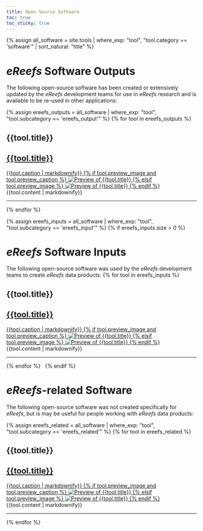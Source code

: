 ```yaml
---
title: Open Source Software
toc: true
toc_sticky: true
---
```

{% assign all_software = site.tools | where_exp: "tool", "tool.category == 'software'" | sort_natural: "title" %}

# *eReefs* Software Outputs
The following open-source software has been created or extensively updated by the *eReefs* development teams for use in *eReefs* research and is available to be re-used in other applications:

{% assign ereefs_outputs = all_software | where_exp: "tool", "tool.subcategory == 'ereefs_output'" %}
{% for tool in ereefs_outputs %}
## {{tool.title}}
<div class="tile-and-content" markdown="0">
  <div class="tile {{tool.agency | slugify}} {{tool.category | slugify}}" markdown="0">
    <a href="{{tool.target_url}}" target="_window" title="Navigate to {{tool.title}}">
      <i class="fas fa-{{tool.fa-icon}}"></i>
      <h2>{{tool.title}}</h2>
      {{tool.caption | markdownify}}
      {% if tool.preview_image and tool.preview_caption %}
      <img alt="Preview of {{tool.title}}" title="{{tool.preview_caption}}" src="{{tool.preview_image}}" />
      {% elsif tool.preview_image %}
      <img alt="Preview of {{tool.title}}" title="Preview of {{tool.title}}" src="{{tool.preview_image}}" />
      {% endif %}
    </a>
  </div>
  {{tool.content | markdownify}}
  <hr/>
</div>
{% endfor %}
&nbsp;

{% assign ereefs_inputs = all_software | where_exp: "tool", "tool.subcategory == 'ereefs_input'" %}
{% if ereefs_inputs.size > 0 %}
# *eReefs* Software Inputs

The following open-source software was used by the *eReefs* development teams to create *eReefs* data products:
{% for tool in ereefs_inputs %}
## {{tool.title}}
<div class="tile-and-content" markdown="0">
  <div class="tile {{tool.agency | slugify}} {{tool.category | slugify}}" markdown="0">
    <a href="{{tool.target_url}}" target="_window" title="Navigate to {{tool.title}}">
      <i class="fas fa-{{tool.fa-icon}}"></i>
      <h2>{{tool.title}}</h2>
      {{tool.caption | markdownify}}
      {% if tool.preview_image and tool.preview_caption %}
      <img alt="Preview of {{tool.title}}" title="{{tool.preview_caption}}" src="{{tool.preview_image}}" />
      {% elsif tool.preview_image %}
      <img alt="Preview of {{tool.title}}" title="Preview of {{tool.title}}" src="{{tool.preview_image}}" />
      {% endif %}
    </a>
  </div>
  {{tool.content | markdownify}}
  <hr/>
</div>
{% endfor %}
&nbsp;
{% endif %}

# *eReefs*-related Software

The following open-source software was not created specifically for *eReefs*, but is may be useful for people working with *eReefs* data products:

{% assign ereefs_related = all_software | where_exp: "tool", "tool.subcategory == 'ereefs_related'" %}
{% for tool in ereefs_related %}
## {{tool.title}}
<div class="tile-and-content" markdown="0">
  <div class="tile {{tool.agency | slugify}} {{tool.category | slugify}}" markdown="0">
    <a href="{{tool.target_url}}" target="_window" title="Navigate to {{tool.title}}">
      <i class="fas fa-{{tool.fa-icon}}"></i>
      <h2>{{tool.title}}</h2>
      {{tool.caption | markdownify}}
      {% if tool.preview_image and tool.preview_caption %}
      <img alt="Preview of {{tool.title}}" title="{{tool.preview_caption}}" src="{{tool.preview_image}}" />
      {% elsif tool.preview_image %}
      <img alt="Preview of {{tool.title}}" title="Preview of {{tool.title}}" src="{{tool.preview_image}}" />
      {% endif %}
    </a>
  </div>
  {{tool.content | markdownify}}
  <hr/>
</div>
{% endfor %}
